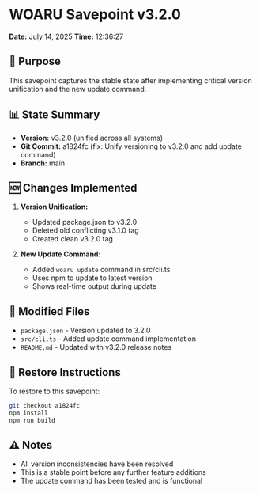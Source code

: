 # WOARU Savepoint v3.2.0
**Date:** July 14, 2025
**Time:** 12:36:27

## 🔧 Purpose
This savepoint captures the stable state after implementing critical version unification and the new update command.

## 📊 State Summary
- **Version:** v3.2.0 (unified across all systems)
- **Git Commit:** a1824fc (fix: Unify versioning to v3.2.0 and add update command)
- **Branch:** main

## 🆕 Changes Implemented
1. **Version Unification:**
   - Updated package.json to v3.2.0
   - Deleted old conflicting v3.1.0 tag
   - Created clean v3.2.0 tag

2. **New Update Command:**
   - Added `woaru update` command in src/cli.ts
   - Uses npm to update to latest version
   - Shows real-time output during update

## 📁 Modified Files
- `package.json` - Version updated to 3.2.0
- `src/cli.ts` - Added update command implementation
- `README.md` - Updated with v3.2.0 release notes

## 🔄 Restore Instructions
To restore to this savepoint:
```bash
git checkout a1824fc
npm install
npm run build
```

## ⚠️ Notes
- All version inconsistencies have been resolved
- This is a stable point before any further feature additions
- The update command has been tested and is functional